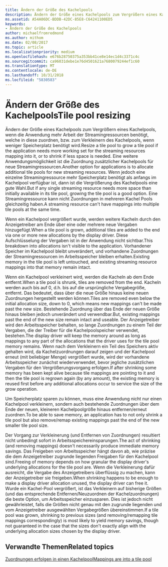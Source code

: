 ```yaml
---
title: Ändern der Größe des Kachelpools
description: Ändern der Größe eines Kachelpools zum Vergrößern eines Kachelpools, wenn die Anwendung mehr Arbeit der Streamingressourcen benötigt, welche in diese zuordnen, bzw. zum Verkleinern des Kachelpools, wenn weniger Speicherplatz benötigt wird.
ms.assetid: A54A06DC-BDDB-42DC-85E8-C64241100ED5
keywords:
- Ändern der Größe des Kachelpools
author: michaelfromredmond
ms.author: mithom
ms.date: 02/08/2017
ms.topic: article
ms.localizationpriority: medium
ms.openlocfilehash: e676b28750375a353bb41ce8e14ec1d4c3371c4c
ms.sourcegitcommit: ca96031debe1e76d4501621a7680079244ef1c60
ms.translationtype: MT
ms.contentlocale: de-DE
ms.lasthandoff: 10/31/2018
ms.locfileid: "5830583"
---
```

# <a name="tile-pool-resizing"></a><span data-ttu-id="ad7d0-104">Ändern der Größe des Kachelpools</span><span class="sxs-lookup"><span data-stu-id="ad7d0-104">Tile pool resizing</span></span>


<span data-ttu-id="ad7d0-105">Ändern der Größe eines Kachelpools zum Vergrößern eines Kachelpools, wenn die Anwendung mehr Arbeit der Streamingressourcen benötigt, welche in diese zuordnen, bzw. zum Verkleinern des Kachelpools, wenn weniger Speicherplatz benötigt wird.</span><span class="sxs-lookup"><span data-stu-id="ad7d0-105">Resize a tile pool to grow a tile pool if the application needs more working set for the streaming resources mapping into it, or to shrink if less space is needed.</span></span> <span data-ttu-id="ad7d0-106">Eine weitere Anwendungsmöglichkeit ist die Zuordnung zusätzlicher Kachelpools für neue Streamingressourcen.</span><span class="sxs-lookup"><span data-stu-id="ad7d0-106">Another option for applications is to allocate additional tile pools for new streaming resources.</span></span> <span data-ttu-id="ad7d0-107">Wenn jedoch eine einzelne Streamingressource mehr Speicherplatz benötigt als anfangs im Kachelpool verfügbar ist, dann ist die Vergrößerung des Kachelpools eine gute Wahl.</span><span class="sxs-lookup"><span data-stu-id="ad7d0-107">But if any single streaming resource needs more space than initially available in its tile pool, growing the tile pool is a good option.</span></span> <span data-ttu-id="ad7d0-108">Eine Streamingressource kann nicht Zuordnungen in mehreren Kachel Pools gleichzeitig haben.</span><span class="sxs-lookup"><span data-stu-id="ad7d0-108">A streaming resource can't have mappings into multiple tile pools at the same time.</span></span>

<span data-ttu-id="ad7d0-109">Wenn ein Kachelpool vergrößert wurde, werden weitere Kacheln durch den Anzeigetreiber am Ende über eine oder mehrere neue Vergaben hinzugefügt.</span><span class="sxs-lookup"><span data-stu-id="ad7d0-109">When a tile pool is grown, additional tiles are added to the end via one or more new allocations by the display driver.</span></span> <span data-ttu-id="ad7d0-110">Diese Aufschlüsselung der Vergaben ist in der Anwendung nicht sichtbar.</span><span class="sxs-lookup"><span data-stu-id="ad7d0-110">This breakdown into allocations isn't visible to the application.</span></span> <span data-ttu-id="ad7d0-111">Vorhandener Speicher im Kachelpool bleibt unverändert, und vorhandene Zuordnungen der Streamingressourcen im Arbeitsspeicher bleiben erhalten.</span><span class="sxs-lookup"><span data-stu-id="ad7d0-111">Existing memory in the tile pool is left untouched, and existing streaming resource mappings into that memory remain intact.</span></span>

<span data-ttu-id="ad7d0-112">Wenn ein Kachelpool verkleinert wird, werden die Kacheln ab dem Ende entfernt.</span><span class="sxs-lookup"><span data-stu-id="ad7d0-112">When a tile pool is shrunk, tiles are removed from the end.</span></span> <span data-ttu-id="ad7d0-113">Kacheln werden auch bis auf 0, d.h. bis auf die ursprüngliche Vergabegröße, entfernt. Das bedeutet, dass über die neue Größe hinaus keine neuen Zuordnungen hergestellt werden können.</span><span class="sxs-lookup"><span data-stu-id="ad7d0-113">Tiles are removed even below the initial allocation size, down to 0, which means new mappings can't be made past the new size.</span></span> <span data-ttu-id="ad7d0-114">Bestehende Zuordnung über das Ende der neuen Größe hinaus bleiben jedoch unverändert und verwendbar.</span><span class="sxs-lookup"><span data-stu-id="ad7d0-114">But, existing mappings past the end of the new size remain intact and useable.</span></span> <span data-ttu-id="ad7d0-115">Der Anzeigetreiber wird den Arbeitsspeicher behalten, so lange Zuordnungen zu einem Teil der Vergaben, die der Treiber für die Kachelpoolspeicher verwendet, bestehen.</span><span class="sxs-lookup"><span data-stu-id="ad7d0-115">The display driver will keep the memory around as long as mappings to any part of the allocations that the driver uses for the tile pool memory remains.</span></span> <span data-ttu-id="ad7d0-116">Wenn nach dem Verkleinern ein Teil des Speichers aktiv gehalten wird, da Kachelzuordnungen darauf zeigen und der Kachelpool erneut (mit beliebiger Menge) vergrößert wurde, wird der vorhandene Arbeitsspeicher zunächst wiederverwendet, bevor jegliche zusätzlichen Vergaben für den Vergrößerungsvorgang erfolgen.</span><span class="sxs-lookup"><span data-stu-id="ad7d0-116">If after shrinking some memory has been kept alive because tile mappings are pointing to it and then the tile pool is regrown again (by any amount), the existing memory is reused first before any additional allocations occur to service the size of the grow operation.</span></span>

<span data-ttu-id="ad7d0-117">Um Speicherplatz sparen zu können, muss eine Anwendung nicht nur einen Kachelpool verkleinern, sondern auch bestehende Zuordnungen über dem Ende der neuen, kleineren Kachelpoolgröße hinaus entfernen/erneut zuordnen.</span><span class="sxs-lookup"><span data-stu-id="ad7d0-117">To be able to save memory, an application has to not only shrink a tile pool but also remove/remap existing mappings past the end of the new smaller tile pool size.</span></span>

<span data-ttu-id="ad7d0-118">Der Vorgang zur Verkleinerung (und Entfernen von Zuordnungen) resultiert nicht unbedingt sofort in Arbeitsspeichereinsparungen.</span><span class="sxs-lookup"><span data-stu-id="ad7d0-118">The act of shrinking (and removing mappings) doesn't necessarily produce immediate memory savings.</span></span> <span data-ttu-id="ad7d0-119">Das Freigeben von Arbeitsspeicher hängt davon ab, wie präzise die dem Anzeigetreiber zugrunde liegenden Freigaben für den Kachelpool sind.</span><span class="sxs-lookup"><span data-stu-id="ad7d0-119">Freeing of memory depends on how granular the display driver's underlying allocations for the tile pool are.</span></span> <span data-ttu-id="ad7d0-120">Wenn die Verkleinerung dafür ausreicht, die Vergabe des Anzeigetreibers überflüssig zu machen, kann der Anzeigetreiber sie freigeben.</span><span class="sxs-lookup"><span data-stu-id="ad7d0-120">When shrinking happens to be enough to make a display driver allocation unused, the display driver can free it.</span></span> <span data-ttu-id="ad7d0-121">Wurde ein Kachel-Pool vergrößert, ist das Verkleinern auf bisherige Größen (und das entsprechende Entfernen/Neuzuordnen der Kachelzuordnungen) die beste Option, um Arbeitsspeicher einzusparen. Dies ist jedoch nicht gewährleistet, falls die Größen nicht genau mit den zugrunde liegenden und vom Anzeigetreiber ausgewählten Vergabegrößen übereinstimmen.</span><span class="sxs-lookup"><span data-stu-id="ad7d0-121">If a tile pool was grown, shrinking to previous sizes (and removing/remapping tile mappings correspondingly) is most likely to yield memory savings, though not guaranteed in the case that the sizes don't exactly align with the underlying allocation sizes chosen by the display driver.</span></span>

## <a name="span-idrelated-topicsspanrelated-topics"></a><span data-ttu-id="ad7d0-122"><span id="related-topics"></span>Verwandte Themen</span><span class="sxs-lookup"><span data-stu-id="ad7d0-122"><span id="related-topics"></span>Related topics</span></span>


[<span data-ttu-id="ad7d0-123">Zuordnungen erfolgen in einen Kachelpool</span><span class="sxs-lookup"><span data-stu-id="ad7d0-123">Mappings are into a tile pool</span></span>](mappings-are-into-a-tile-pool.md)

 

 




